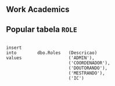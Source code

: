 ## Work Academics

## Popular tabela `ROLE`

``` script

insert 
into		dbo.Roles   (Descricao)
values				    ('ADMIN'),
						('COORDENADOR'),
						('DOUTORANDO'),
						('MESTRANDO'),
						('IC')

```
